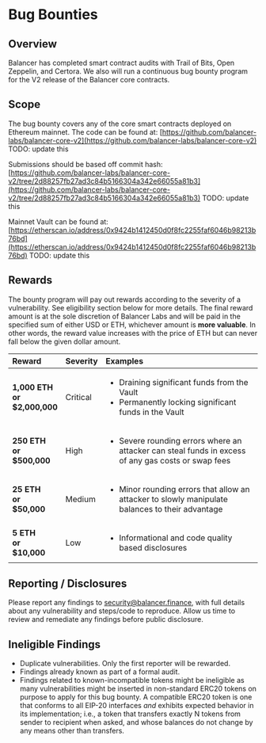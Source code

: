 # Bug Bounties

## Overview

Balancer has completed smart contract audits with Trail of Bits, Open Zeppelin, and Certora. We also will run a continuous bug bounty program for the V2 release of the Balancer core contracts.

## Scope

The bug bounty covers any of the core smart contracts deployed on Ethereum mainnet. The code can be found at: [https://github.com/balancer-labs/balancer-core-v2](https://github.com/balancer-labs/balancer-core-v2) TODO: update this

Submissions should be based off commit hash: [https://github.com/balancer-labs/balancer-core-v2/tree/2d88257fb27ad3c84b5166304a342e66055a81b3](https://github.com/balancer-labs/balancer-core-v2/tree/2d88257fb27ad3c84b5166304a342e66055a81b3) TODO: update this

Mainnet Vault can be found at: [https://etherscan.io/address/0x9424b1412450d0f8fc2255faf6046b98213b76bd](https://etherscan.io/address/0x9424b1412450d0f8fc2255faf6046b98213b76bd) TODO: update this

## Rewards

The bounty program will pay out rewards according to the severity of a vulnerability. See eligibility section below for more details. The final reward amount is at the sole discretion of Balancer Labs and will be paid in the specified sum of either USD or ETH, whichever amount is **more valuable**. In other words, the reward value increases with the price of ETH but can never fall below the given dollar amount.

<table>
  <thead>
    <tr>
      <th style="text-align:left">Reward</th>
      <th style="text-align:left">Severity</th>
      <th style="text-align:left">Examples</th>
    </tr>
  </thead>
  <tbody>
    <tr>
      <td style="text-align:left"><b>1,000 ETH<br />or<br />$2,000,000</b>
      </td>
      <td style="text-align:left">Critical</td>
      <td style="text-align:left">
        <ul>
          <li>Draining significant funds from the Vault</li>
          <li>Permanently locking significant funds in the Vault</li>
        </ul>
      </td>
    </tr>
    <tr>
      <td style="text-align:left"><b>250 ETH<br />or<br />$500,000</b>
      </td>
      <td style="text-align:left">High</td>
      <td style="text-align:left">
        <ul>
          <li>Severe rounding errors where an attacker can steal funds in excess of
            any gas costs or swap fees</li>
        </ul>
      </td>
    </tr>
    <tr>
      <td style="text-align:left"><b>25 ETH<br />or<br />$50,000</b>
      </td>
      <td style="text-align:left">Medium</td>
      <td style="text-align:left">
        <ul>
          <li>Minor rounding errors that allow an attacker to slowly manipulate balances
            to their advantage</li>
        </ul>
      </td>
    </tr>
    <tr>
      <td style="text-align:left"><b>5 ETH<br />or<br />$10,000</b>
      </td>
      <td style="text-align:left">Low</td>
      <td style="text-align:left">
        <ul>
          <li>Informational and code quality based disclosures</li>
        </ul>
      </td>
    </tr>
  </tbody>
</table>

## Reporting / Disclosures

Please report any findings to [security@balancer.finance](mailto:security@balancer.finance), with full details about any vulnerability and steps/code to reproduce. Allow us time to review and remediate any findings before public disclosure.

## Ineligible Findings

* Duplicate vulnerabilities. Only the first reporter will be rewarded.
* Findings already known as part of a formal audit.
* Findings related to known-incompatible tokens might be ineligible as many vulnerabilities might be inserted in non-standard ERC20 tokens on purpose to apply for this bug bounty. A compatible ERC20 token is one that conforms to all EIP-20 interfaces _and_ exhibits expected behavior in its implementation; i.e., a token that transfers exactly N tokens from sender to recipient when asked, and whose balances do not change by any means other than transfers.


